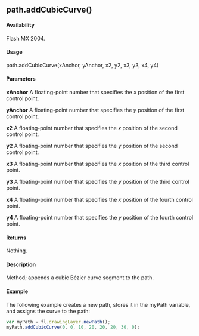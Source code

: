 ## path.addCubicCurve()

#### Availability

Flash MX 2004.

#### Usage

path.addCubicCurve(xAnchor, yAnchor, x2, y2, x3, y3, x4, y4)

#### Parameters

**xAnchor** A floating-point number that specifies the *x* position of the first control point. 

**yAnchor** A floating-point number that specifies the *y* position of the first control point.

**x2** A floating-point number that specifies the *x* position of the second control point.

**y2** A floating-point number that specifies the *y* position of the second control point.

**x3** A floating-point number that specifies the *x* position of the third control point.

**y3** A floating-point number that specifies the *y* position of the third control point.

**x4** A floating-point number that specifies the *x* position of the fourth control point. 

**y4** A floating-point number that specifies the *y* position of the fourth control point.

#### Returns

Nothing.

#### Description

Method; appends a cubic Bézier curve segment to the path.

#### Example


The following example creates a new path, stores it in the myPath variable, and assigns the curve to the path:
```javascript
var myPath = fl.drawingLayer.newPath();
myPath.addCubicCurve(0, 0, 10, 20, 20, 20, 30, 0);

```